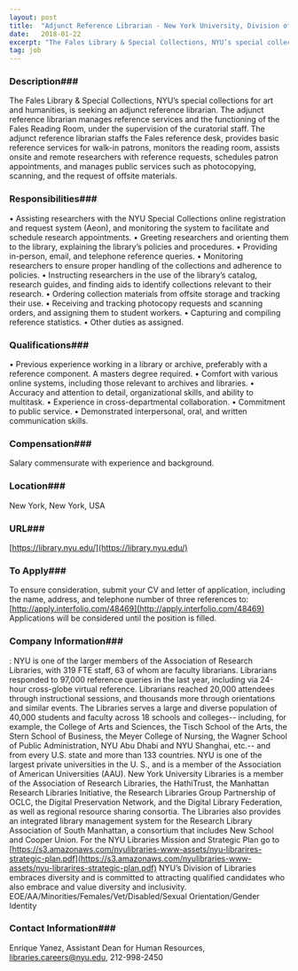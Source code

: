 ```yaml
---
layout: post
title:  "Adjunct Reference Librarian - New York University, Division of Libraries"
date:   2018-01-22
excerpt: "The Fales Library & Special Collections, NYU’s special collections for art and humanities, is seeking an adjunct reference librarian. The adjunct reference librarian manages reference services and the functioning of the Fales Reading Room, under the supervision of the curatorial staff. The adjunct reference librarian staffs the Fales reference desk,..."
tag: job
---
```


### Description###

The Fales Library & Special Collections, NYU’s special collections for art and humanities, is seeking an adjunct reference librarian. The adjunct reference librarian manages reference services and the functioning of the Fales Reading Room, under the supervision of the curatorial staff. The adjunct reference librarian staffs the Fales reference desk, provides basic reference services for walk-in patrons, monitors the reading room, assists onsite and remote researchers with reference requests, schedules patron appointments, and manages public services such as photocopying, scanning, and the request of offsite materials. 


### Responsibilities###

• Assisting researchers with the NYU Special Collections online registration and request system (Aeon), and monitoring the system to facilitate and schedule research appointments.
• Greeting researchers and orienting them to the library, explaining the library’s policies and procedures.
• Providing in-person, email, and telephone reference queries. 
• Monitoring researchers to ensure proper handling of the collections and adherence to policies.
• Instructing researchers in the use of the library’s catalog, research guides, and finding aids to identify collections relevant to their research.
• Ordering collection materials from offsite storage and tracking their use.
• Receiving and tracking photocopy requests and scanning orders, and assigning them to student workers.
• Capturing and compiling reference statistics.
• Other duties as assigned.


### Qualifications###

• Previous experience working in a library or archive, preferably with a reference component. A masters degree required. 
• Comfort with various online systems, including those relevant to archives and libraries.
• Accuracy and attention to detail, organizational skills, and ability to multitask.
• Experience in cross-departmental collaboration.
• Commitment to public service.
• Demonstrated interpersonal, oral, and written communication skills.


### Compensation###

Salary commensurate with experience and background. 


### Location###

New York, New York, USA


### URL###

[https://library.nyu.edu/](https://library.nyu.edu/)

### To Apply###

To ensure consideration, submit your CV and letter of application, including the name, address, and telephone number of three references to: [http://apply.interfolio.com/48469](http://apply.interfolio.com/48469)  Applications will be considered until the position is filled.


### Company Information###

: NYU is one of the larger members of the Association of Research Libraries, with 319 FTE staff, 63 of whom are faculty librarians.  Librarians responded to 97,000 reference queries in the last year, including via 24-hour cross-globe virtual reference.  Librarians reached 20,000 attendees through instructional sessions, and thousands more through orientations and similar events.  The Libraries serves a large and diverse population of 40,000 students and faculty across 18 schools and colleges-- including, for example, the College of Arts and Sciences, the Tisch School of the Arts, the Stern School of Business, the Meyer College of Nursing, the Wagner School of Public Administration, NYU Abu Dhabi and NYU Shanghai, etc.-- and from every U.S. state and more than 133 countries.  NYU is one of the largest private universities in the U. S., and is a member of the Association of American Universities (AAU).  New York University Libraries is a member of the Association of Research Libraries, the HathiTrust, the Manhattan Research Libraries Initiative, the Research Libraries Group Partnership of OCLC, the Digital Preservation Network, and the Digital Library Federation, as well as regional resource sharing consortia. The Libraries also provides an integrated library management system for the Research Library Association of South Manhattan, a consortium that includes New School and Cooper Union. For the NYU Libraries Mission and Strategic Plan go to [https://s3.amazonaws.com/nyulibraries-www-assets/nyu-librarires-strategic-plan.pdf](https://s3.amazonaws.com/nyulibraries-www-assets/nyu-librarires-strategic-plan.pdf)
NYU’s Division of Libraries embraces diversity and is committed to attracting qualified candidates who also embrace and value diversity and inclusivity.
EOE/AA/Minorities/Females/Vet/Disabled/Sexual Orientation/Gender Identity


### Contact Information###

Enrique Yanez, Assistant Dean for Human Resources, libraries.careers@nyu.edu, 212-998-2450

